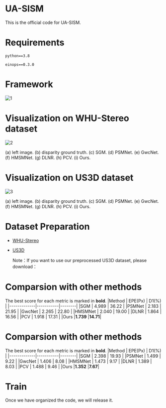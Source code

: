 # UA-SISM
This is the official code for UA-SISM.

# Requirements

```python==3.8```

```einops==0.3.0```

# Framework

![1](1.png)

# Visualization on WHU-Stereo dataset
![2](2.png)

(a) left image. (b) disparity ground truth. (c) SGM. (d) PSMNet. (e) GwcNet. (f) HMSMNet. (g) DLNR. (h) PCV. (i) Ours.

# Visualization on US3D dataset
![3](3.png)

(a) left image. (b) disparity ground truth. (c) SGM. (d) PSMNet. (e) GwcNet. (f) HMSMNet. (g) DLNR. (h) PCV. (i) Ours.


# Dataset Preparation
* [WHU-Stereo](https://github.com/Sheng029/WHU-Stereo)
* [US3D](https://ieee-dataport.org/open-access/data-fusion-contest-2019-dfc2019)
  
  Note：If you want to use our preprocessed US3D dataset, please download：

# Comparsion with other methods
The best score for each metric is marked in **bold**.
|Method       |  EPE(Px)  |  D1(%) |
|-------------|-----------|--------|
|SGM          |  4.989    |  36.22 |
|PSMNet       |  2.183    |  21.95 |
|GwcNet       |  2.265    |  22.80 |
|HMSMNet      |  2.040    |  19.00 |
|DLNR         |  1.864    |  16.56 |
|PCV          |  1.918    |  17.31 |
|Ours         |**1.739**  |**14.71**|

# Comparsion with other methods
The best score for each metric is marked in **bold**.
|Method       |  EPE(Px)  |  D1(%) |
|-------------|-----------|--------|
|SGM          |  2.398    |  19.93 |
|PSMNet       |  1.499    |  9.22 |
|GwcNet       |  1.406    |  8.08 |
|HMSMNet      |  1.473    |  9.17 |
|DLNR         |  1.389    |  8.03 |
|PCV         |  1.488    |  9.46 |
|Ours         |**1.352**  |**7.67**|

# Train
Once we have organized the code, we will release it.
